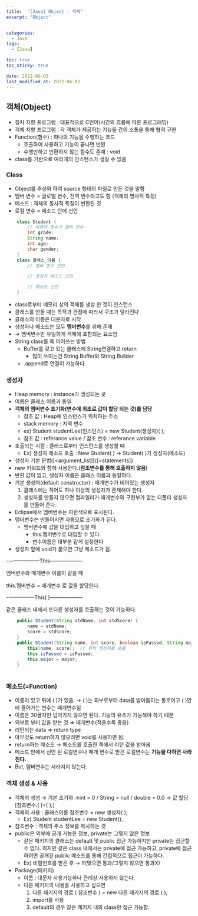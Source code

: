 ```yaml
---
title:  "[Java] Object : 객체" 
excerpt: "Object"


categories:
  - Java
tags:
  - [Java]

toc: true
toc_sticky: true

date: 2022-06-03
last_modified_at: 2022-06-03
---
```


## 객체(Object)

-   절차 지향 프로그램 : 대표적으로 C언어(시간의 흐름에 따른 프로그래밍)
-   객체 지향 프로그램 : 각 객체가 제공하는 기능들 간의 소통을 통해 협력 구현
-   Function(함수) : 하나의 기능을 수행하는 코드
    -   호출하여 사용하고 기능이 끝나면 반환
    -   수행만하고 반환하지 않는 함수도 존재 : void
-   class를 기반으로 여러개의 인스턴스가 생길 수 있음

### Class

-   Object를 추상화 하여 source 형태의 파일로 만든 것을 말함
-   멤버 변수 = 글로벌 변수, 전역 변수라고도 함 (객체의 명사적 특징)
-   메소드 : 객체의 동사적 특징이 변환된 것
-   로컬 변수 = 메소드 안에 선언
```java
    class Student {
        // 아래의 변수가 멤버 변수
        int grade;
        String name;
        int age;
        char gender;
    }
    class 클래스_이름 {
        // 멤버 변수 선언

        // 생성자 메소드 선언

        // 메소드 선언
    }
```

-   class로부터 메모리 상의 객체를 생성 한 것이 인스턴스
-   클래스를 만들 때는 목적과 관점에 따라서 구조가 달라진다
-   클래스의 이름은 대문자로 시작
-   생성자나 메소드는 모두 **멤버변수**를 위해 존재
-   → 멤버변수만 유일하게 객체에 포함되는 요소임
-   String class를 쭉 이어쓰는 방법
    -   Buffer를 갖고 있는 클래스에 String연결하고 return
        -   많이 쓰이는건 String Buffer와 String Builder
    -   .append로 연결이 가능하다

### 생성자

-   Heap memory : instance가 생성되는 곳
-   이름은 클래스 이름과 동일
-   **객체의 멤버변수 초기화(변수에 최초로 값이 할당 되는 것)를 담당**
    -   참조 값 : Heap에 인스턴스가 위치하는 주소
    -   stack memory : 지역 변수
    -   ex) Student studentLee(인스턴스) = new Student(생성자)( );
    -   참조 값 : referance value / 참조 변수 : referance variable
-   호출되는 시점 : 클래스로부터 인스턴스를 생성할 때
    -   Ex) 생성자 메소드 호출 : New Student( ) → Student( )가 생성자(메소드)
-   생성자 기본 문법(\[<argument\_list\]){\[<statements\]}
-   new 키워드와 함께 사용한다.(**참조변수를 통해 호출하지 않음**)
-   반환 값이 없고, 생성자 이름은 클래스 이름과 동일하다.
-   기본 생성자(default constructor) : 매개변수가 비어있는 생성자
    1.  클래스에는 적어도 하나 이상의 생성자가 존재해야 한다.
    2.  생성자를 만들지 않으면 컴파일러가 매개변수와 구현부가 없는 디폴티 생성자를 만들어 준다.
-   Eclipse에서 멤버변수는 파란색으로 표시된다.
-   멤버변수는 만들어지면 자동으로 초기화가 된다.
    -   멤버변수에 값을 대입하고 싶을 때
        -   this.멤버변수로 대입할 수 있다.
        -   변수이름은 대부분 같게 설정한다
-   생성자 앞에 void가 붙으면 그냥 메소드가 됨.

\-——————This——————-

멤버변수와 매개변수 이름이 같을 때

this.멤버변수 = 매개변수 로 값을 할당한다.

\-—————This( )——————-

같은 클래스 내에서 또다른 생성자를 호출하는 것이 가능하다.

```java
    public Student(String stdName, int stdScore) {
        name = stdName;
        score = stdScore;
    }
    public Student(String name, int score, boolean isPassed, String major) {
        this(name, score);  // 위의 생성자를 호출
        this.isPassed = isPassed;
        this.major = major;
    }
    
```

### 메소드(=Function)

-   이름이 있고 뒤에 ( )가 있음. → ( )는 외부로부터 data를 받아들이는 통로이고 ( )안에 들어가는 변수는 매개변수임
-   이름은 30글자만 넘어가지 않으면 된다. 기능의 유추가 가능해야 하기 때문
-   외부로 부터 값을 받는 것 ⇒ 매개변수(적을수록 좋음)
-   리턴되는 data ⇒ return type
-   아무것도 return하지 않으려면 void를 사용하면 됨.
-   return하는 메소드 → 메소드를 호출한 쪽에서 리턴 값을 받아옴
-   메소드 안에서 선언 된 로컬변수나 매개 변수로 받은 로컬변수는 **기능을 다하면 사라진다.**
-   But, 멤버변수는 사라지지 않는다.

### 객체 생성 & 사용

-   객체의 생성 → 기본 초기화 →int = 0 / String = null / double = 0.0 → 값 할당\[참조변수.( )=( );\]
-   객체의 사용 : 클래스이름 참조변수 = new 생성자( );
    -   Ex) Student studentLee = new Student();
-   참조변수 : 객체의 주소 정보를 복사하는 것
-   public은 외부에 공개 가능한 정보, private는 그렇지 않은 정보
    -   같은 패키지의 클래스는 default 및 public 접근 가능하지만 private는 접근할 수 없다. 하지만 같은 class 내에서는 private에 접근 가능하고, private에 접근하려면 공개된 public 메소드를 통해 간접적으로 접근이 가능하다.
    -   Ex) 비밀번호를 받은 후 → If(맞으면 통과/그렇지 않으면 통과X)
-   Package(패키지)
    -   이름 : 대문자 사용가능하나 관례상 사용하지 않는다.
    -   다른 패키지의 내용을 사용하고 싶으면
        1.  다른 패키지의 경로 ( 참조변수 ) = new 다른 패키지의 경로 ( );
        2.  import를 사용
        3.  default의 경우 같은 패키지 내의 class만 접근 가능함.

